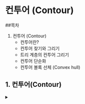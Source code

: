 # 컨투어 (Contour)

##목차
1. 컨투어 (Contour)
   - 컨투어란?
   - 컨투어 찾기와 그리기
   - 트리 계층의 컨투어 그리기
   - 컨투어 단순화
   - 컨투어 볼록 선체 (Convex hull)

## 1. 컨투어(Contour)
<details>
<summary></summary>
<div markdown="1">

## **1-1.컨투어란?**

지형의 높이가 같은 영역을 하나로 표시한 **등고선**을 의미한다.

영상에서 컨투어를 그리면 인식된 객체의 형태를 쉽게 인식 할 수 있다.

contours, hierarchy = cv2.findContours() 함수를 사용한다.
```
contours, hierarchy = cv2.findContours(src, mode, method, contours, hierarchy, offset)
```
`src` : 입력 영상, 검정과 흰색으로 구성된 바이너리 이미지

`mode` : 컨투어 제공 방식 (cv2.RETR_EXTERNAL: 가장 바깥쪽 라인만 생성, cv2.RETR_LIST: 모든 라인을 계층 없이 생성, cv2.RET_CCOMP: 모든 라인을 2 계층으로 생성, cv2.RETR_TREE: 모든 라인의 모든 계층 정보를 트리 구조로 생성)

`method` : 근사 값 방식 (cv2.CHAIN_APPROX_NONE: 근사 없이 모든 좌표 제공, cv2.CHAIN_APPROX_SIMPLE: 컨투어 꼭짓점 좌표만 제공, cv2.CHAIN_APPROX_TC89_L1: Teh-Chin 알고리즘으로 좌표 개수 축소, cv2.CHAIN_APPROX_TC89_KCOS: Teh-Chin 알고리즘으로 좌표 개수 축소)

`contours(optional)` : 검출한 컨투어 좌표 (list type)

`hierarchy(optional)` : 컨투어 계층 정보 (Next, Prev, FirstChild, Parent, -1 [해당 없음])

`offset(optional)` : ROI 등으로 인해 이동한 컨투어 좌표의 오프셋


컨투어를 그리기 위해서는 cv2.drawContours() 함수를 사용한다.
```
cv2.drawContours(img, contours, contourIdx, color, thickness)
```
`img` : 입력 영상

`contours` : 그림 그릴 컨투어 배열 (cv2.findContours() 함수의 반환 결과를 전달해주면 됨)

`contourIdx` : 그림 그릴 컨투어 인덱스, -1: 모든 컨투어 표시

`color` : 색상 값

`thickness` : 선 두께, 0: 채우기

## **1-2. 컨투어 찾기와 그리기**

```python3
# 컨투어 찾기와 그리기 (cntr_find.py)

import cv2
import numpy as np

img = cv2.imread('../img/shapes.png')
img2 = img.copy()

# @그레이스케일로 변환
imgray = cv2.cvtColor(img, cv2.COLOR_BGR2GRAY)

# @스레시홀드로 바이너리 이미지로 만들어서 검은배경에 흰색전경으로 반전
ret, imthres = cv2.threshold(imgray, 127, 255, cv2.THRESH_BINARY_INV)

# @가장 바깥쪽 컨투어에 대해 모든 좌표 반환 / openCV 4.x 이상 버전에는 img값을 리턴하지 않음
contour, hierarchy = cv2.findContours(imthres, cv2.RETR_EXTERNAL, \
                                                 cv2.CHAIN_APPROX_NONE)  # 모든 좌표에 컨투어 표시

# @가장 바깥쪽 컨투어에 대해 꼭지점 좌표만 반환 / openCV 4.x 이상 버전에는 img값을 리턴하지 않음
contour2, hierarchy = cv2.findContours(imthres, cv2.RETR_EXTERNAL, \
                                                cv2.CHAIN_APPROX_SIMPLE)  #꼭짓점에만 컨투어 표시
# @각각의 컨투의 갯수 출력
print('도형의 갯수: %d(%d)'% (len(contour), len(contour2)))

# @모든 좌표를 갖는 컨투어 그리기, 초록색
cv2.drawContours(img, contour, -1, (0,255,0), 4)
# @꼭지점 좌표만을 갖는 컨투어 그리기, 초록색
cv2.drawContours(img2, contour2, -1, (0,255,0), 4)

# @컨투어 모든 좌표를 작은 파랑색 점(원)으로 표시
for i in contour:
    for j in i:
        cv2.circle(img, tuple(j[0]), 1, (255,0,0), -1) 

# @컨투어 꼭지점 좌표를 작은 파랑색 점(원)으로 표시
for i in contour2:
    for j in i:
        cv2.circle(img2, tuple(j[0]), 1, (255,0,0), -1) 

# @결과 출력
cv2.imshow('CHAIN_APPROX_NONE', img)
cv2.imshow('CHAIN_APPROX_SIMPLE', img2)

cv2.waitKey(0)
cv2.destroyAllWindows()
```
<img width="1273" height="270" alt="image" src="https://github.com/user-attachments/assets/6ea67ce4-f030-43b7-8692-384ac519ce4a" />



## **1-3. 트리 계층의 컨투어 그리기**

**트리계층 컨투어 : 이미지 속에 여러 윤곽선이 있을 경우, 포함 관계에 따라 트리 구조로 컨투어를 만드는 것**

```python3
# 컨투어 계층 트리

import cv2
import numpy as np

# @영상 읽기
img = cv2.imread('../img/shapes_donut.png')
img2 = img.copy()
# @바이너리 이미지로 변환
imgray = cv2.cvtColor(img, cv2.COLOR_BGR2GRAY)
ret, imthres = cv2.threshold(imgray, 127, 255, cv2.THRESH_BINARY_INV)

# @가장 바깥 컨투어만 수집
contour, hierarchy = cv2.findContours(imthres, cv2.RETR_EXTERNAL, \
                                                cv2.CHAIN_APPROX_NONE)
# @가장 바깥 컨투어 갯수와 계층 트리 출력
print(len(contour), hierarchy)
'''
3 [[[ 1 -1 -1 -1]
  [ 2  0 -1 -1]
  [-1  1 -1 -1]]]
'''

# @모든 컨투어를 트리 계층 으로 수집
contour2, hierarchy = cv2.findContours(imthres, cv2.RETR_TREE, \
                                            cv2.CHAIN_APPROX_SIMPLE)
# @모든 컨투어 갯수와 계층 트리 출력
print(len(contour2), hierarchy)
'''
6 [[[ 2 -1  1 -1]
  [-1 -1 -1  0]
  [ 4  0  3 -1]
  [-1 -1 -1  2]
  [-1  2  5 -1]
  [-1 -1 -1  4]]]
'''

# @가장 바깥 컨투어만 그리기
cv2.drawContours(img, contour, -1, (0,255,0), 3)
# @모든 컨투어 그리기
for idx, cont in enumerate(contour2): 
    # 랜덤한 컬러 추출
    color = [int(i) for i in np.random.randint(0,255, 3)]
    # 컨투어 인덱스 마다 랜덤한 색상으로 그리기
    cv2.drawContours(img2, contour2, idx, color, 3)
    # 컨투어 첫 좌표에 인덱스 숫자 표시
    cv2.putText(img2, str(idx), tuple(cont[0][0]), cv2.FONT_HERSHEY_PLAIN, \
                                                            1, (0,0,255))

# @결과 출력
cv2.imshow('RETR_EXTERNAL', img)
cv2.imshow('RETR_TREE', img2)

cv2.waitKey(0)
cv2.destroyAllWindows()
```
<img width="1271" height="279" alt="image" src="https://github.com/user-attachments/assets/f1ee601d-25d8-4580-bf04-4cdf360e7d5c" />



## **1-4. 컨투어 단순화**

**이미지가 가지고 있는 경계의 노이즈를 단순화한 이미지를 컨투어를 만드는 것**

cv2.approxPolyDP() 함수를 사용한다.
```
approx = cv2.approxPolyDP(contour, epsilon, closed)
```
`contour` : 대상 컨투어 좌표

`epsilon` : 근사 값 정확도, 오차 범위

`closed` : 컨투어의 닫힘 여부

`approx` : 근사 계산한 컨투어 좌표


```python3
# 근사 컨투어

import cv2
import numpy as np

img = cv2.imread('../img/bad_rect.png')
img2 = img.copy()

# @그레이스케일과 바이너리 스케일 변환
imgray = cv2.cvtColor(img, cv2.COLOR_BGR2GRAY) 
ret, th = cv2.threshold(imgray, 127, 255, cv2.THRESH_BINARY)

# @컨투어 찾기
contours, hierachy = cv2.findContours(th, cv2.RETR_EXTERNAL, \
                                     cv2.CHAIN_APPROX_SIMPLE)
contour = contours[0]

# @전체 둘레의 0.05로 오차 범위 지정
epsilon = 0.05 * cv2.arcLength(contour, True)
# @근사 컨투어 계산
approx = cv2.approxPolyDP(contour, epsilon, True)

# @각각 컨투어 선 그리기
cv2.drawContours(img, [contour], -1, (0,255,0), 3)
cv2.drawContours(img2, [approx], -1, (0,255,0), 3)

# @결과 출력
cv2.imshow('contour', img)
cv2.imshow('approx', img2)

cv2.waitKey()
cv2.destroyAllWindows()
```
<img width="1015" height="330" alt="image" src="https://github.com/user-attachments/assets/6b5c7358-bfcd-41ce-b65b-c28aa757211e" />



## **1-6. 컨투어 볼록 선체 (Convex hull)**

대상을 **완전하게 포함하는 외곽 영역**을 찾는 방법

cv2.convexHull() 볼록 선체 게산 함수
```
hull = cv2.convexHull(points, hull, clockwise, returnPoints)
```
`points` : 입력 컨투어

`hull(optional` ): 볼록 선체 결과

`clockwise(optional)` : 방향 지정 (True: 시계 방향)

`returnPoints(optional)` : 결과 좌표 형식 선택 (True: 볼록 선체 좌표 변환, False: 입력 컨투어 중에 볼록 선체에 해당하는 인덱스 반환)



cv2.isContourConvex() : 볼록 선체 만족 여부 확인 함수
```
retval = cv2.isContourConvex(contour)
```
`retval` : True인 경우 볼록 선체임



cv2.convexityDefects() : 볼록 선체 결함 찾는 함수
```
defects = cv2.convexityDefects(contour, convexhull)
```
`contour` : 입력 컨투어

`convexhull` : 볼록 선체에 해당하는 컨투어의 인덱스

`defects` : 볼록 선체 결함이 있는 컨투어의 배열 인덱스, N x 1 x 4 배열, [starts, end, farthest, distance]

`start` : 오목한 각이 시작되는 컨투어의 인덱스

`end` : 오목한 각이 끝나는 컨투어의 인덱스

`farthest` : 볼록 선체에서 가장 먼 오목한 지점의 컨투어 인덱스

`distance` : farthest와 볼록 선체와의 거리

```python3
# 볼록 선체

import cv2
import numpy as np

img = cv2.imread('../img/hand.jpg')
img2 = img.copy()

gray = cv2.cvtColor(img, cv2.COLOR_BGR2GRAY)
ret, th = cv2.threshold(gray, 127, 255, cv2.THRESH_BINARY_INV)

# @컨투어 찾기와 그리기
contours, heiarchy = cv2.findContours(th, cv2.RETR_EXTERNAL, \
                                         cv2.CHAIN_APPROX_SIMPLE)
cntr = contours[0]
cv2.drawContours(img, [cntr], -1, (0, 255,0), 1)

# @볼록 선체 찾기(좌표 기준)와 그리기
hull = cv2.convexHull(cntr)
cv2.drawContours(img2, [hull], -1, (0,255,0), 1)

# @볼록 선체 만족 여부 확인
print(cv2.isContourConvex(cntr), cv2.isContourConvex(hull))

# @볼록 선체 찾기(인덱스 기준)
hull2 = cv2.convexHull(cntr, returnPoints=False)

# @볼록 선체 결함 찾기
defects = cv2.convexityDefects(cntr, hull2)
# 볼록 선체 결함 순회
for i in range(defects.shape[0]):
    # 시작, 종료, 가장 먼 지점, 거리
    startP, endP, farthestP, distance = defects[i, 0]
    # 가장 먼 지점의 좌표 구하기
    farthest = tuple(cntr[farthestP][0])
    # 거리를 부동 소수점으로 변환
    dist = distance/256.0
    # 거리가 1보다 큰 경우
    if dist > 1 :
        # 빨강색 점 표시 
        cv2.circle(img2, farthest, 3, (0,0,255), -1)

# @결과 출력
cv2.imshow('contour', img)
cv2.imshow('convex hull', img2)

cv2.waitKey(0)
cv2.destroyAllWindows()
```
<img width="809" height="481" alt="image" src="https://github.com/user-attachments/assets/6b59a789-9ae6-4f2e-bb54-2c8f4f55da0c" />
